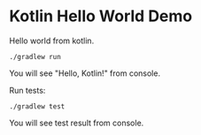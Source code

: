 Kotlin Hello World Demo
=======================

Hello world from kotlin.

```
./gradlew run
```

You will see "Hello, Kotlin!" from console.

Run tests:

```
./gradlew test
```

You will see test result from console.


